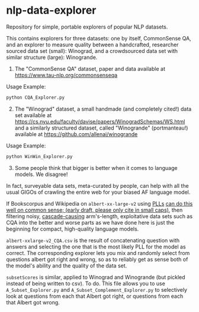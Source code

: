 # nlp-data-explorer
Repository for simple, portable explorers of popular NLP datasets.

This contains explorers for three datasets: one by itself, CommonSense QA, and an explorer to measure quality between
a handcrafted, researcher sourced data set (small): Winograd,  and a crowdsourced data set with similar 
structure (large): Winogrande.

1. The "CommonSense QA" dataset, paper and data available at https://www.tau-nlp.org/commonsenseqa

Usage Example:

```python
python CQA_Explorer.py
```


2. The "Winograd" dataset, a small handmade (and completely cited!) data set available at https://cs.nyu.edu/faculty/davise/papers/WinogradSchemas/WS.html and
a similarly structured dataset, called "Winogrande" (portmanteau!) available at https://github.com/allenai/winogrande 

Usage Example:

```python
python WinWin_Explorer.py
```

3. Some people think that bigger is better when it comes to language models. We disagree! 

In fact, surveyable data sets, meta-curated by people, can help with all the usual GIGOs of crawling the entire web for your biased AF language model. 

If Bookscorpus and Wikipedia on `albert-xx-large-v2` using [PLLs](https://arxiv.org/abs/1910.14659) [can do this well on common sense; (early draft, please only cite in small caps)](http://darrenabramson.com/paper.pdf), then filtering noisy, [cascade-causing](https://dl.acm.org/doi/abs/10.1145/3411764.3445518) arm's-length, exploitative data sets such as CQA into the better and worse parts as we have done here is just the beginning for compact, high-quality language models. 

`albert-xxlarge-v2_CQA.csv` is the result of concatenating question with answers and selecting the one that is the most likely PLL for the model as correct. The corresponding explorer lets you mix and randomly select from questions albert got right and wrong, so as to reliably get as sense both of the model's ability and the quality of the data set. 

`subsetScores` is similar, applied to Winograd and Winogrande (but pickled instead of being written to csv). To do. This file allows you to use `A_Subset_Explorer.py` and `A_Subset_Complement_Explorer.py` to selectively look at questions from each that Albert got right, or questions from each that Albert got wrong.
